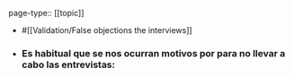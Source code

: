 page-type:: [[topic]]

- #[[Validation/False objections the interviews]]

- ### Es habitual que se nos ocurran motivos por para no llevar a cabo las entrevistas:



